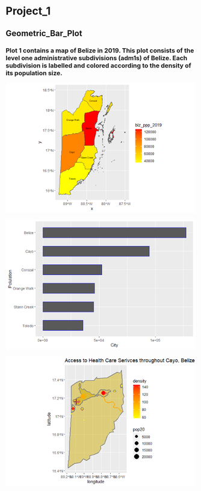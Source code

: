 # Project_1

## Geometric_Bar_Plot
### Plot 1 contains a map of Belize in 2019. This plot consists of the level one administrative subdivisions (adm1s) of Belize. Each subdivision is labelled and colored according to the density of its population size. 
![](blz_ppp_2019.png)

![](blz_barplot.png)

![](blz_hcs.png)
